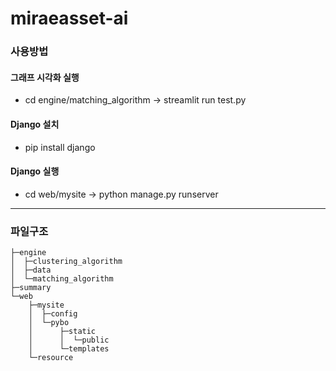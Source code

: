 # miraeasset-ai

### 사용방법

#### 그래프 시각화 실행

- cd engine/matching_algorithm -> streamlit run test.py

#### Django 설치

- pip install django

#### Django 실행

- cd web/mysite -> python manage.py runserver

---

### 파일구조

<!-- prettier-ignore-start -->
```
├─engine
│  ├─clustering_algorithm
│  ├─data
│  └─matching_algorithm
├─summary
└─web
    ├─mysite
    │  ├─config
    │  └─pybo
    │      ├─static
    │      │  └─public
    │      └─templates
    └─resource
```
<!-- prettier-ignore-end -->
